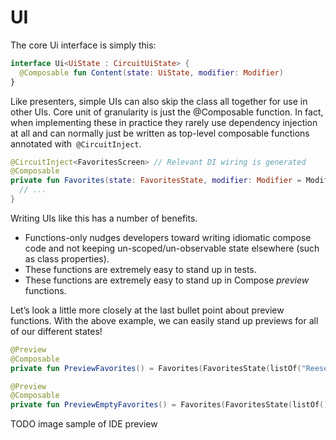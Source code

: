 UI
==

The core Ui interface is simply this:

```kotlin
interface Ui<UiState : CircuitUiState> {
  @Composable fun Content(state: UiState, modifier: Modifier)
}
```

Like presenters, simple UIs can also skip the class all together for use in other UIs. Core unit of granularity is just the @Composable function. In fact, when implementing these in practice they rarely use dependency injection at all and can normally just be written as top-level composable functions annotated with` @CircuitInject`.

```kotlin
@CircuitInject<FavoritesScreen> // Relevant DI wiring is generated
@Composable
private fun Favorites(state: FavoritesState, modifier: Modifier = Modifier) {
  // ...
}
```

Writing UIs like this has a number of benefits.

* Functions-only nudges developers toward writing idiomatic compose code and not keeping un-scoped/un-observable state elsewhere (such as class properties).
* These functions are extremely easy to stand up in tests.
* These functions are extremely easy to stand up in Compose _preview_ functions.


Let’s look a little more closely at the last bullet point about preview functions. With the above example, we can easily stand up previews for all of our different states!

```kotlin
@Preview
@Composable
private fun PreviewFavorites() = Favorites(FavoritesState(listOf("Reeses", "Lola")))

@Preview
@Composable
private fun PreviewEmptyFavorites() = Favorites(FavoritesState(listOf()))
```

TODO image sample of IDE preview
